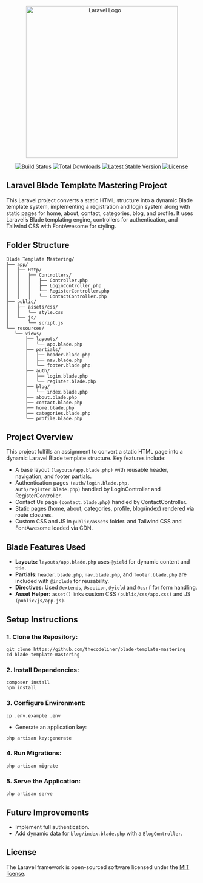 <p align="center"><a href="https://laravel.com" target="_blank"><img src="https://raw.githubusercontent.com/laravel/art/master/logo-lockup/5%20SVG/2%20CMYK/1%20Full%20Color/laravel-logolockup-cmyk-red.svg" width="400" alt="Laravel Logo"></a></p>

<p align="center">
<a href="https://github.com/laravel/framework/actions"><img src="https://github.com/laravel/framework/workflows/tests/badge.svg" alt="Build Status"></a>
<a href="https://packagist.org/packages/laravel/framework"><img src="https://img.shields.io/packagist/dt/laravel/framework" alt="Total Downloads"></a>
<a href="https://packagist.org/packages/laravel/framework"><img src="https://img.shields.io/packagist/v/laravel/framework" alt="Latest Stable Version"></a>
<a href="https://packagist.org/packages/laravel/framework"><img src="https://img.shields.io/packagist/l/laravel/framework" alt="License"></a>
</p>

## Laravel Blade Template Mastering Project

This Laravel project converts a static HTML structure into a dynamic Blade template system, implementing a registration and login system along with static pages for home, about, contact, categories, blog, and profile. It uses Laravel’s Blade templating engine, controllers for authentication, and Tailwind CSS with FontAwesome for styling.

## Folder Structure

```
Blade Template Mastering/
├── app/
│   ├── Http/
│   │   ├── Controllers/
│   │   │   ├── Controller.php
│   │   │   ├── LoginController.php
│   │   │   └── RegisterController.php
│   │   │   └── ContactController.php
├── public/
│   ├── assets/css/
│   │   └── style.css
│   └── js/
│       └── script.js
└── resources/
   └── views/
       ├── layouts/
       │   └── app.blade.php
       ├── partials/
       │   ├── header.blade.php
       │   ├── nav.blade.php
       │   └── footer.blade.php
       ├── auth/
       │   ├── login.blade.php
       │   └── register.blade.php
       ├── blog/
       │   └── index.blade.php
       ├── about.blade.php
       ├── contact.blade.php
       ├── home.blade.php
       ├── categories.blade.php
       └── profile.blade.php

```
## Project Overview

This project fulfills an assignment to convert a static HTML page into a dynamic Laravel Blade template structure. Key features include:

- A base layout `(layouts/app.blade.php)` with reusable header, navigation, and footer partials.
- Authentication pages `(auth/login.blade.php, auth/register.blade.php)` handled by LoginController and RegisterController.
- Contact Us page `(contact.blade.php)` handled by ContactController.
- Static pages (home, about, categories, profile, blog/index) rendered via route closures.
- Custom CSS and JS in `public/assets` folder. and Tailwind CSS and FontAwesome loaded via CDN.

## Blade Features Used

- **Layouts:** `layouts/app.blade.php` uses `@yield` for dynamic content and title.
- **Partials:** `header.blade.php`, `nav.blade.php`, and `footer.blade.php` are included with `@include` for reusability.
- **Directives:** Used `@extends`, `@section`, `@yield` and `@csrf` for form handling.
- **Asset Helper:** `asset()` links custom CSS `(public/css/app.css)` and JS `(public/js/app.js)`.

## Setup Instructions

### 1. Clone the Repository:
```
git clone https://github.com/thecodeliner/blade-template-mastering
cd blade-template-mastering
```
### 2. Install Dependencies:
```
composer install
npm install
```
### 3. Configure Environment:
```
cp .env.example .env
```
- Generate an application key:
```
php artisan key:generate
```
### 4. Run Migrations:
```
php artisan migrate
```
### 5. Serve the Application:
```
php artisan serve
```
## Future Improvements
- Implement full authentication.
- Add dynamic data for `blog/index.blade.php` with a `BlogController`.

## License

The Laravel framework is open-sourced software licensed under the [MIT license](https://opensource.org/licenses/MIT).
